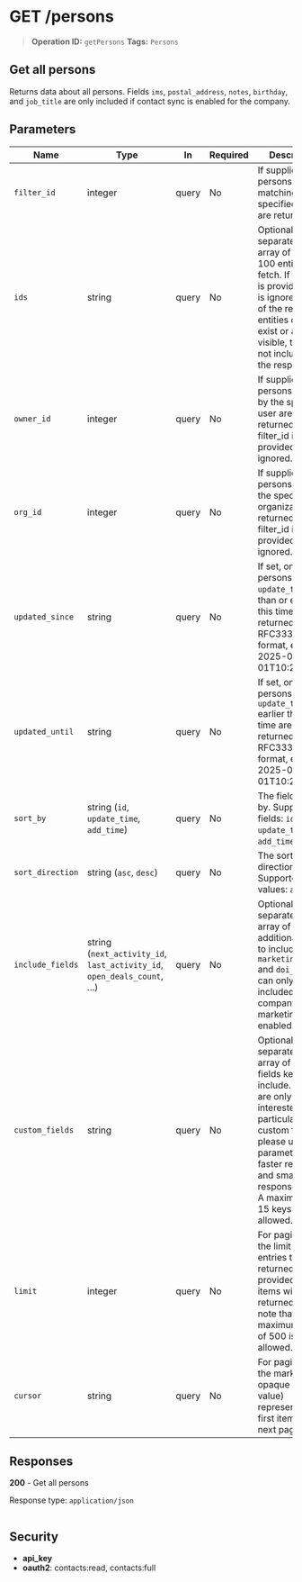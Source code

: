 # GET /persons

> **Operation ID:** `getPersons`
> **Tags:** `Persons`

## Get all persons

Returns data about all persons. Fields `ims`, `postal_address`, `notes`, `birthday`, and `job_title` are only included if contact sync is enabled for the company.

## Parameters

| Name | Type | In | Required | Description |
|------|------|-------|----------|-------------|
| `filter_id` | integer | query | No | If supplied, only persons matching the specified filter are returned |
| `ids` | string | query | No | Optional comma separated string array of up to 100 entity ids to fetch. If filter_id is provided, this is ignored. If any of the requested entities do not exist or are not visible, they are not included in the response. |
| `owner_id` | integer | query | No | If supplied, only persons owned by the specified user are returned. If filter_id is provided, this is ignored. |
| `org_id` | integer | query | No | If supplied, only persons linked to the specified organization are returned. If filter_id is provided, this is ignored. |
| `updated_since` | string | query | No | If set, only persons with an `update_time` later than or equal to this time are returned. In RFC3339 format, e.g. 2025-01-01T10:20:00Z. |
| `updated_until` | string | query | No | If set, only persons with an `update_time` earlier than this time are returned. In RFC3339 format, e.g. 2025-01-01T10:20:00Z. |
| `sort_by` | string (`id`, `update_time`, `add_time`) | query | No | The field to sort by. Supported fields: `id`, `update_time`, `add_time`. |
| `sort_direction` | string (`asc`, `desc`) | query | No | The sorting direction. Supported values: `asc`, `desc`. |
| `include_fields` | string (`next_activity_id`, `last_activity_id`, `open_deals_count`, ...) | query | No | Optional comma separated string array of additional fields to include. `marketing_status` and `doi_status` can only be included if the company has marketing app enabled. |
| `custom_fields` | string | query | No | Optional comma separated string array of custom fields keys to include. If you are only interested in a particular set of custom fields, please use this parameter for faster results and smaller response.<br/>A maximum of 15 keys is allowed. |
| `limit` | integer | query | No | For pagination, the limit of entries to be returned. If not provided, 100 items will be returned. Please note that a maximum value of 500 is allowed. |
| `cursor` | string | query | No | For pagination, the marker (an opaque string value) representing the first item on the next page |

## Responses

**200** - Get all persons

Response type: `application/json`

```

```


## Security

- **api_key**
- **oauth2**: contacts:read, contacts:full